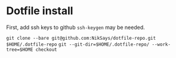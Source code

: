 # Dotfile install

First, add ssh keys to github
`ssh-keygen` may be needed.

`git clone --bare git@github.com:NikSays/dotfile-repo.git $HOME/.dotfile-repo`
`git --git-dir=$HOME/.dotfile-repo/ --work-tree=$HOME checkout`
